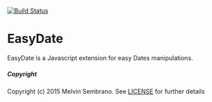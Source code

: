 [![Build Status](https://travis-ci.org/melvinsembrano/easy-date.svg?branch=master)](https://travis-ci.org/melvinsembrano/easy-date)
# EasyDate
EasyDate is a Javascript extension for easy Dates manipulations.

##### Copyright
Copyright (c) 2015 Melvin Sembrano. See [LICENSE](LICENSE) for further details
